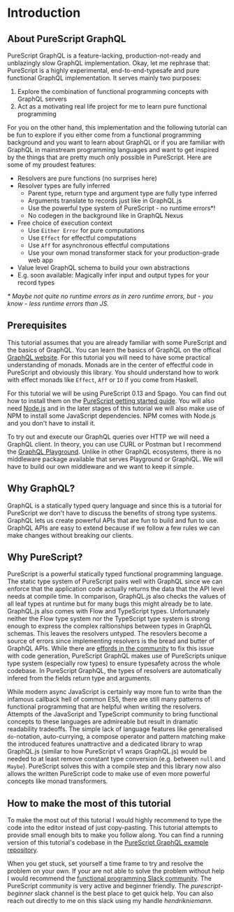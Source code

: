 # Introduction

## About PureScript GraphQL

PureScript GraphQL is a feature-lacking, production-not-ready and unblazingly slow GraphQL implementation.
Okay, let me rephrase that: PureScript is a highly experimental, end-to-end-typesafe and pure functional GraphQL implementation.
It serves mainly two purposes:

1. Explore the combination of functional programming concepts with GraphQL servers
2. Act as a motivating real life project for me to learn pure functional programming

For you on the other hand, this implementation and the following tutorial can be fun to explore if you either come from a functional programming background and you want to learn about GraphQL or if you are familiar with GraphQL in mainstream programming languages and want to get inspired by the things that are pretty much only possible in PureScript.
Here are some of my proudest features:

- Resolvers are pure functions (no surprises here)
- Resolver types are fully inferred
  - Parent type, return type and argument type are fully type inferred
  - Arguments translate to records just like in GraphQL.js
  - Use the powerful type system of PureScript - no runtime errors\*!
  - No codegen in the background like in GraphQL Nexus
- Free choice of execution context
  - Use `Either Error` for pure computations
  - Use `Effect` for effectful computations
  - Use `Aff` for asynchronous effectful computations
  - Use your own monad transformer stack for your production-grade web app
- Value level GraphQL schema to build your own abstractions
- E.g. soon available: Magically infer input and output types for your record types

_\* Maybe not quite no runtime errors as in zero runtime errors, but - you know - less runtime errors than JS._

## Prerequisites

This tutorial assumes that you are already familiar with some PureScript and the basics of GraphQL.
You can learn the basics of GraphQL on the offical [GraphQL website](http://graphql.org).
For this tutorial you will need to have some practical understanding of monads.
Monads are in the center of effectful code in PureScript and obviously this library.
You should understand how to work with effect monads like `Effect`, `Aff` or `IO` if you come from Haskell.

For this tutorial we will be using PureScript 0.13 and Spago.
You can find out how to install them on the [PureScript getting started guide](https://github.com/purescript/documentation/blob/master/guides/Getting-Started.md).
You will also need [Node.js](http://nodejs.org) and in the later stages of this tutorial we will also make use of NPM to install some JavaScript dependencies.
NPM comes with Node.js and you don't have to install it.

To try out and execute our GraphQL queries over HTTP we will need a GraphQL client.
In theory, you can use CURL or Postman but I recommend the [GraphQL Playground](https://github.com/prisma-labs/graphql-playground).
Unlike in other GraphQL ecosystems, there is no middleware package available that serves Playground or GraphiQL.
We will have to build our own middleware and we want to keep it simple.

## Why GraphQL?

GraphQL is a statically typed query language and since this is a tutorial for PureScript we don't have to discuss the benefits of strong type systems.
GraphQL lets us create powerful APIs that are fun to build and fun to use.
GraphQL APIs are easy to extend because if we follow a few rules we can make changes without breaking our clients.

## Why PureScript?

PureScript is a powerful statically typed functional programming language.
The static type system of PureScript pairs well with GraphQL since we can enforce that the application code actually returns the data that the API level needs at compile time.
In comparison, GraphQL.js also checks the values of all leaf types at runtime but for many bugs this might already be to late.
GraphQL.js also comes with Flow and TypeScript types.
Unfortunately neither the Flow type system nor the TypeScript type system is strong enough to express the complex raltionships between types in GraphQL schemas.
This leaves the resolvers untyped.
The resovlers become a source of errors since implementing resolvers is the bread and butter of GraphQL APIs.
While there are [effords in the community](https://github.com/graphql-nexus/nexus) to fix this issue with code generation, PureScript GraphQL makes use of PureScripts unique type system (especially row types) to ensure typesafety across the whole codebase.
In PureScript GraphQL, the types of resolvers are automatically infered from the fields return type and arguments.

While modern async JavaScript is certainly way more fun to write than the infamous callback hell of common ES5, there are still many patterns of functional programming that are helpful when writing the resolvers.
Attempts of the JavaScript and TypeScript community to bring functional concepts to these languages are admireable but result in dramatic readability tradeoffs.
The simple lack of language features like generalised `do`-notation, auto-currying, a compose operator and pattern matching make the introduced features unattractive and a dedicated library to wrap GraphQL.js (similar to how PureScript v1 wraps GraphQL.js) would be needed to at least remove constant type conversion (e.g. between `null` and `Maybe`).
PureScript solves this with a compile step and this library now also allows the written PureScript code to make use of even more powerful concepts like monad transformers.

## How to make the most of this tutorial

To make the most out of this tutorial I would highly recommend to type the code into the editor instead of just copy-pasting.
This tutorial attempts to provide small enough bits to make you follow along.
You can find a running version of this tutorial's codebase in the [PureScript GraphQL example repository](https://github.com/hendrikniemann/purescript-graphql-example).

When you get stuck, set yourself a time frame to try and resolve the problem on your own.
If your are not able to solve the problem without help I would recommend the [functional programming Slack community](https://fpchat-invite.herokuapp.com/).
The PureScript community is very active and beginner friendly.
The _purescript-beginner_ slack channel is the best place to get quick help.
You can also reach out directly to me on this slack using my handle _hendrikniemann_.
